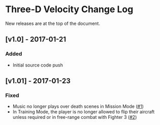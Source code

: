# Three-D Velocity Change Log
New releases are at the top of the document.
## [v1.0] - 2017-01-21
### Added
- Initial source code push

## [v1.01] - 2017-01-23
### Fixed
- Music no longer plays over death scenes in Mission Mode ([#1](issues/1))
- In Training Mode, the player is no longer allowed to flip their aircraft unless required or in free-range combat with Fighter 3 ([#2](/issues/2))
